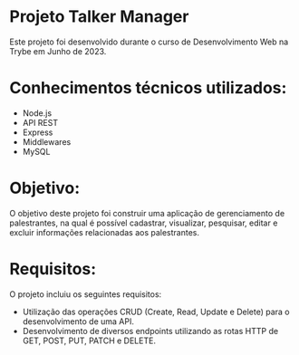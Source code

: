 # Projeto Talker Manager
Este projeto foi desenvolvido durante o curso de Desenvolvimento Web na Trybe em Junho de 2023.

# Conhecimentos técnicos utilizados:
* Node.js
* API REST
* Express
* Middlewares
* MySQL

# Objetivo:
O objetivo deste projeto foi construir uma aplicação de gerenciamento de palestrantes, na qual é possível cadastrar, visualizar, pesquisar, editar e excluir informações relacionadas aos palestrantes.

# Requisitos:
O projeto incluiu os seguintes requisitos:

* Utilização das operações CRUD (Create, Read, Update e Delete) para o desenvolvimento de uma API.
* Desenvolvimento de diversos endpoints utilizando as rotas HTTP de GET, POST, PUT, PATCH e DELETE.
